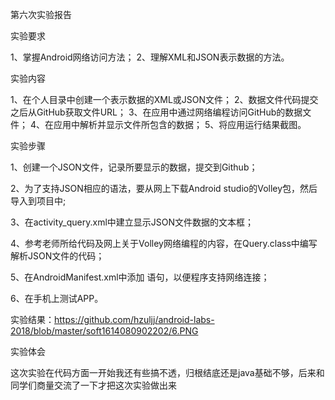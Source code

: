 第六次实验报告

实验要求

1、掌握Android网络访问方法； 2、理解XML和JSON表示数据的方法。

实验内容

1、在个人目录中创建一个表示数据的XML或JSON文件； 2、数据文件代码提交之后从GitHub获取文件URL； 3、在应用中通过网络编程访问GitHub的数据文件； 4、在应用中解析并显示文件所包含的数据； 5、将应用运行结果截图。

实验步骤

1、创建一个JSON文件，记录所要显示的数据，提交到Github；

2、为了支持JSON相应的语法，要从网上下载Android studio的Volley包，然后导入到项目中;

3、在activity_query.xml中建立显示JSON文件数据的文本框；

4、参考老师所给代码及网上关于Volley网络编程的内容，在Query.class中编写解析JSON文件的代码；

5、在AndroidManifest.xml中添加 语句，以便程序支持网络连接；

6、在手机上测试APP。

实验结果：https://github.com/hzuljj/android-labs-2018/blob/master/soft1614080902202/6.PNG

实验体会

这次实验在代码方面一开始我还有些搞不透，归根结底还是java基础不够，后来和同学们商量交流了一下才把这次实验做出来
